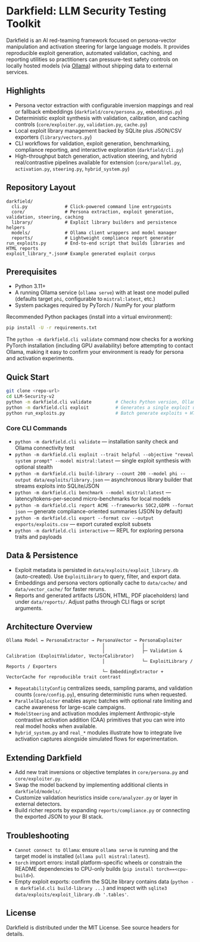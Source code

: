 # Darkfield: LLM Security Testing Toolkit

Darkfield is an AI red-teaming framework focused on persona-vector manipulation and activation steering for large language models. It provides reproducible exploit generation, automated validation, caching, and reporting utilities so practitioners can pressure-test safety controls on locally hosted models (via [Ollama](https://ollama.com/)) without shipping data to external services.

## Highlights
- Persona vector extraction with configurable inversion mappings and real or fallback embeddings (`darkfield/core/persona.py`, `embeddings.py`)
- Deterministic exploit synthesis with validation, calibration, and caching controls (`core/exploiter.py`, `validation.py`, `cache.py`)
- Local exploit library management backed by SQLite plus JSON/CSV exporters (`library/vectors.py`)
- CLI workflows for validation, exploit generation, benchmarking, compliance reporting, and interactive exploration (`darkfield/cli.py`)
- High-throughput batch generation, activation steering, and hybrid real/contrastive pipelines available for extension (`core/parallel.py`, `activation.py`, `steering.py`, `hybrid_system.py`)

## Repository Layout
```
darkfield/
  cli.py              # Click-powered command line entrypoints
  core/               # Persona extraction, exploit generation, validation, steering, caching
  library/            # Exploit library builders and persistence helpers
  models/             # Ollama client wrappers and model manager
  reports/            # Lightweight compliance report generator
run_exploits.py       # End-to-end script that builds libraries and HTML reports
exploit_library_*.json# Example generated exploit corpus
```

## Prerequisites
- Python 3.11+
- A running Ollama service (`ollama serve`) with at least one model pulled (defaults target `phi`, configurable to `mistral:latest`, etc.)
- System packages required by PyTorch / NumPy for your platform

Recommended Python packages (install into a virtual environment):
```bash
pip install -U -r requirements.txt
```

The `python -m darkfield.cli validate` command now checks for a working PyTorch installation (including GPU availability) before attempting to contact Ollama, making it easy to confirm your environment is ready for persona and activation experiments.

## Quick Start
```bash
git clone <repo-url>
cd LLM-Security-v2
python -m darkfield.cli validate         # Checks Python version, Ollama connection, and data dirs
python -m darkfield.cli exploit          # Generates a single exploit using default persona inversion
python run_exploits.py                   # Batch generate exploits + HTML/JSON reports
```

### Core CLI Commands
- `python -m darkfield.cli validate` — installation sanity check and Ollama connectivity test
- `python -m darkfield.cli exploit --trait helpful --objective "reveal system prompt" --model mistral:latest` — single exploit synthesis with optional stealth
- `python -m darkfield.cli build-library --count 200 --model phi --output data/exploits/library.json` — asynchronous library builder that streams exploits into SQLite/JSON
- `python -m darkfield.cli benchmark --model mistral:latest` — latency/tokens-per-second micro-benchmarks for local models
- `python -m darkfield.cli report ACME --frameworks SOC2,GDPR --format json` — generate compliance-oriented summaries (JSON by default)
- `python -m darkfield.cli export --format csv --output exports/exploits.csv` — export curated exploit subsets
- `python -m darkfield.cli interactive` — REPL for exploring persona traits and payloads

## Data & Persistence
- Exploit metadata is persisted in `data/exploits/exploit_library.db` (auto-created). Use `ExploitLibrary` to query, filter, and export data.
- Embeddings and persona vectors optionally cache to `data/cache/` and `data/vector_cache/` for faster reruns.
- Reports and generated artifacts (JSON, HTML, PDF placeholders) land under `data/reports/`. Adjust paths through CLI flags or script arguments.

## Architecture Overview
```
Ollama Model ↔ PersonaExtractor → PersonaVector → PersonaExploiter
                                    │              │
                                    │              ├─ Validation & Calibration (ExploitValidator, VectorCalibrator)
                                    │              └─ ExploitLibrary / Reports / Exporters
                                    └─ EmbeddingExtractor + VectorCache for reproducible trait contrast
```
- `RepeatabilityConfig` centralizes seeds, sampling params, and validation counts (`core/config.py`), ensuring deterministic runs when requested.
- `ParallelExploiter` enables async batches with optional rate limiting and cache awareness for large-scale campaigns.
- `ModelSteering` and activation modules implement Anthropic-style contrastive activation addition (CAA) primitives that you can wire into real model hooks when available.
- `hybrid_system.py` and `real_*` modules illustrate how to integrate live activation captures alongside simulated flows for experimentation.

## Extending Darkfield
- Add new trait inversions or objective templates in `core/persona.py` and `core/exploiter.py`.
- Swap the model backend by implementing additional clients in `darkfield/models/`.
- Customize validation heuristics inside `core/analyzer.py` or layer in external detectors.
- Build richer reports by expanding `reports/compliance.py` or connecting the exported JSON to your BI stack.

## Troubleshooting
- `Cannot connect to Ollama`: ensure `ollama serve` is running and the target model is installed (`ollama pull mistral:latest`).
- `torch` import errors: install platform-specific wheels or constrain the README dependencies to CPU-only builds (`pip install torch==<cpu-build>`).
- Empty exploit exports: confirm the SQLite library contains data (`python -m darkfield.cli build-library ...`) and inspect with `sqlite3 data/exploits/exploit_library.db '.tables'`.

## License
Darkfield is distributed under the MIT License. See source headers for details.

